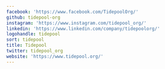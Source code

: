 ```yaml
---
facebook: 'https://www.facebook.com/TidepoolOrg/'
github: tidepool-org
instagram: 'https://www.instagram.com/tidepool_org/'
linkedin: 'https://www.linkedin.com/company/tidepoolorg/'
logohandle: tidepool
sort: tidepool
title: Tidepool
twitter: tidepool_org
website: 'https://www.tidepool.org/'
---
```

